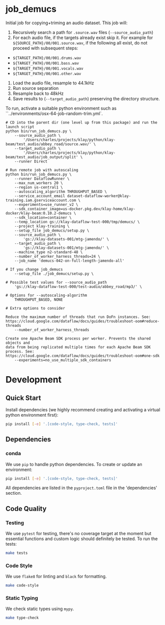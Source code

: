 # job_demucs

Initial job for copying+triming an audio dataset. This job will:

1. Recursively search a path for `.source.wav` files (`--source_audio_path`)
1. For each audio file, if the targets already exist skip it. For example for
   `${SOURCE_PATH}/00/001.source.wav`, if the following all exist, do not
   proceed with subsequent steps:
  - `${TARGET_PATH}/00/001.drums.wav`
  - `${TARGET_PATH}/00/001.bass.wav`
  - `${TARGET_PATH}/00/001.vocals.wav`
  - `${TARGET_PATH}/00/001.other.wav`
1. Load the audio file, resample to 44.1kHz
1. Run source separation
1. Resample back to 48kHz
1. Save results to (`--target_audio_path`) preserving the directory structure.

To run, activate a suitable python environment such as
``../environments/osx-64-job-random-trim.yml`.

```
# CD into the parent dir (one level up from this package) and run the launch script
python bin/run_job_demucs.py \
    --source_audio_path \
        '/Users/charles/projects/klay/python/klay-beam/test_audio/abbey_road/source.wav/' \
    --target_audio_path \
        '/Users/charles/projects/klay/python/klay-beam/test_audio/job_output/split' \
    --runner Direct

# Run remote job with autoscaling
python bin/run_job_demucs.py \
    --runner DataflowRunner \
    --max_num_workers 20 \
    --region us-central1 \
    --autoscaling_algorithm THROUGHPUT_BASED \
    --service_account_email dataset-dataflow-worker@klay-training.iam.gserviceaccount.com \
    --experiments=use_runner_v2 \
    --sdk_container_image=us-docker.pkg.dev/klay-home/klay-docker/klay-beam:0.10.2-demucs \
    --sdk_location=container \
    --temp_location gs://klay-dataflow-test-000/tmp/demucs/ \
    --project klay-training \
    --setup_file job_demucs/setup.py \
    --source_audio_path \
        'gs://klay-datasets-001/mtg-jamendo/' \
    --target_audio_path \
        'gs://klay-datasets-001/mtg-jamendo/' \
    --machine_type n2-standard-48 \
    --number_of_worker_harness_threads=24 \
    --job_name 'demucs-042-on-full-length-jamendo-all'

# If you change job_demucs
    --setup_file ./job_demucs/setup.py \

# Possible test values for --source_audio_path
    'gs://klay-dataflow-test-000/test-audio/abbey_road/mp3/' \

# Options for --autoscaling-algorithm
    THROUGHPUT_BASED, NONE

# Extra options to consider

Reduce the maximum number of threads that run DoFn instances. See:
https://cloud.google.com/dataflow/docs/guides/troubleshoot-oom#reduce-threads
    --number_of_worker_harness_threads

Create one Apache Beam SDK process per worker. Prevents the shared objects and
data from being replicated multiple times for each Apache Beam SDK process. See:
https://cloud.google.com/dataflow/docs/guides/troubleshoot-oom#one-sdk
    --experiments=no_use_multiple_sdk_containers
```

# Development
## Quick Start
Install dependencies (we highly recommend creating and activating a virtual
python environment first):
```sh
pip install [-e] '.[code-style, type-check, tests]'
```

## Dependencies
### conda
We use `pip` to handle python dependencies.  To create or update an environment:

```sh
pip install [-e] '.[code-style, type-check, tests]'
```

All dependencies are listed in the `pyproject.toml` file in the 'dependencies'
section.

## Code Quality
### Testing
We use `pytest` for testing, there's no coverage target at the moment but
essential functions and custom logic should definitely be tested. To run the
tests:
```sh
make tests
```

### Code Style
We use `flake8` for linting and `black` for formatting.

```sh
make code-style
```

### Static Typing
We check static types using `mypy`.
```sh
make type-check
```
